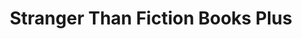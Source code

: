---
title: "Stranger Than Fiction Books Plus"
url: /ardmore/stranger-than-fiction-books-plus/
shop: Bücher
---